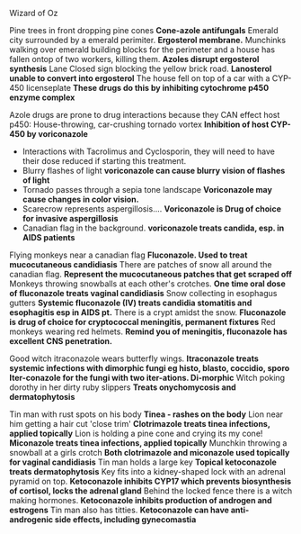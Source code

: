 Wizard of Oz

Pine trees in front dropping pine cones **Cone-azole antifungals**
Emerald city surrounded by a emerald perimiter. **Ergosterol membrane.**
Munchinks walking over emerald building blocks for the perimeter and a house has fallen ontop of two workers, killing them. **Azoles disrupt ergosterol synthesis**
Lane Closed sign blocking the yellow brick road. **Lanosterol unable to convert into ergosterol**
The house fell on top of a car with a CYP-450 licenseplate **These drugs do this by inhibiting cytochrome p450 enzyme complex**

Azole drugs are prone to drug interactions because they CAN effect host p450:
House-throwing, car-crushing tornado vortex **Inhibition of host CYP-450 by voriconazole**
- Interactions with Tacrolimus and Cyclosporin, they will need to have their dose reduced if starting this treatment.
- Blurry flashes of light **voriconazole can cause blurry vision of flashes of light**
- Tornado passes through a sepia tone landscape **Voriconazole may cause changes in color vision.**
- Scarecrow represents aspergillosis.... **Voriconazole is Drug of choice for invasive aspergillosis**
- Canadian flag in the background. **voriconazole treats candida, esp. in AIDS patients**

Flying monkeys near a canadian flag **Fluconazole. Used to treat mucocutaneous candidiasis**
There are patches of snow all around the canadian flag. **Represent the mucocutaneous patches that get scraped off**
Monkeys throwing snowballs at each other's crotches. **One time oral dose of fluconazole treats vaginal candidiasis**
Snow collecting in esophagus gutters **Systemic fluconazole (IV) treats candidia stomatitis and esophagitis esp in AIDS pt.**
There is a crypt amidst the snow. **Fluconazole is drug of choice for cryptococcal meningitis, permanent fixtures**
Red monkeys wearing red helmets. **Remind you of meningitis, fluconazole has excellent CNS penetration.**

Good witch itraconazole wears butterfly wings. **Itraconazole treats systemic infections with dimorphic fungi eg histo, blasto, coccidio, sporo**
**Iter-conazole for the fungi with two iter-ations. Di-morphic**
Witch poking dorothy in her dirty ruby slippers **Treats onychomycosis and dermatophytosis**


Tin man with rust spots on his body **Tinea - rashes on the body**
Lion near him getting a hair cut 'close trim' **Clotrimazole treats tinea infections, applied topically**
Lion is holding a pine cone and crying its my cone! **Miconazole treats tinea infections, applied topically**
Munchkin throwing a snowball at a girls crotch **Both clotrimazole and miconazole used topically for vaginal candidiasis**
Tin man holds a large key **Topical ketoconazole treats dermatophytosis**
Key fits into a kidney-shaped lock with an adrenal pyramid on top. **Ketoconazole inhibits CYP17 which prevents biosynthesis of cortisol, locks the adrenal gland**
Behind the locked fence there is a witch making hormones. **Ketoconazole inhibits production of androgen and estrogens**
Tin man also has titties. **Ketoconazole can have anti-androgenic side effects, including gynecomastia**






